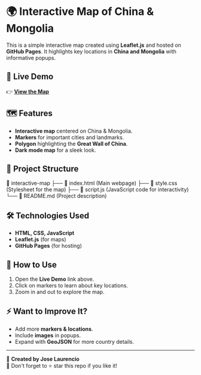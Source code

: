 # 🌍 Interactive Map of China & Mongolia

This is a simple interactive map created using **Leaflet.js** and hosted on **GitHub Pages**. It highlights key locations in **China and Mongolia** with informative popups.

## 🚀 Live Demo
👉 **[View the Map](https://robocodexyt.github.io/interactive-map/)** 

## 🗺 Features
- **Interactive map** centered on China & Mongolia.
- **Markers** for important cities and landmarks.
- **Polygon** highlighting the **Great Wall of China**.
- **Dark mode map** for a sleek look.

## 📂 Project Structure
📁 interactive-map
├── 📄 index.html  (Main webpage)
├── 📄 style.css   (Stylesheet for the map)
├── 📄 script.js   (JavaScript code for interactivity)
└── 📄 README.md   (Project description)

## 🛠 Technologies Used
- **HTML, CSS, JavaScript**
- **Leaflet.js** (for maps)
- **GitHub Pages** (for hosting)

## 📌 How to Use
1. Open the **Live Demo** link above.
2. Click on markers to learn about key locations.
3. Zoom in and out to explore the map.

## ⚡ Want to Improve It?
- Add more **markers & locations**.
- Include **images** in popups.
- Expand with **GeoJSON** for more country details.

---

🎯 **Created by Jose Laurencio**  
🌟 Don't forget to ⭐ star this repo if you like it!  
